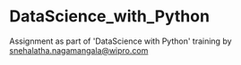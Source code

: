 # DataScience_with_Python
Assignment as part of 'DataScience with Python' training by snehalatha.nagamangala@wipro.com
